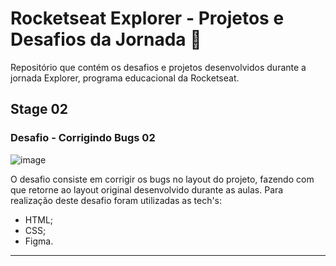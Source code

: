 # Rocketseat Explorer - Projetos e Desafios da Jornada 🚀
Repositório que contém os desafios e projetos desenvolvidos durante a jornada Explorer, programa educacional da Rocketseat.

## Stage 02
### Desafio - Corrigindo Bugs 02

![image](https://user-images.githubusercontent.com/53799184/228702522-4f432b34-22be-4221-b008-15fe1df76755.png)

O desafio consiste em corrigir os bugs no layout do projeto, fazendo com que retorne ao layout original desenvolvido durante as aulas.
Para realização deste desafio foram utilizadas as tech's:

- HTML;
- CSS;
- Figma.

***

